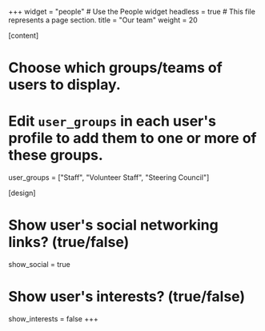 +++
widget = "people"  # Use the People widget
headless = true  # This file represents a page section.
title = "Our team"
weight = 20

[content]
  # Choose which groups/teams of users to display.
  #   Edit `user_groups` in each user's profile to add them to one or more of these groups.
  user_groups = ["Staff", "Volunteer Staff", "Steering Council"]

[design]
  # Show user's social networking links? (true/false)
  show_social = true

  # Show user's interests? (true/false)
  show_interests = false
+++
